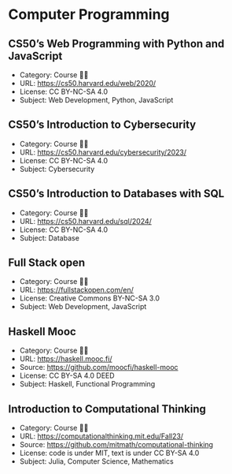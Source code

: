# Computer Programming

## CS50’s Web Programming with Python and JavaScript

* Category: Course 🧑‍🏫
* URL: <https://cs50.harvard.edu/web/2020/>
* License: CC BY-NC-SA 4.0
* Subject: Web Development, Python, JavaScript

## CS50’s Introduction to Cybersecurity

* Category: Course 🧑‍🏫
* URL: <https://cs50.harvard.edu/cybersecurity/2023/>
* License: CC BY-NC-SA 4.0
* Subject: Cybersecurity

## CS50’s Introduction to Databases with SQL

* Category: Course 🧑‍🏫
* URL: <https://cs50.harvard.edu/sql/2024/>
* License: CC BY-NC-SA 4.0
* Subject: Database

## Full Stack open

* Category: Course 🧑‍🏫
* URL: <https://fullstackopen.com/en/>
* License: Creative Commons BY-NC-SA 3.0
* Subject: Web Development, JavaScript

## Haskell Mooc

* Category: Course 🧑‍🏫
* URL: <https://haskell.mooc.fi/>
* Source: <https://github.com/moocfi/haskell-mooc>
* License: CC BY-SA 4.0 DEED
* Subject: Haskell, Functional Programming

## Introduction to Computational Thinking

* Category: Course 🧑‍🏫
* URL: <https://computationalthinking.mit.edu/Fall23/>
* Source: <https://github.com/mitmath/computational-thinking>
* License: code is under MIT, text is under CC BY-SA 4.0
* Subject: Julia, Computer Science, Mathematics
